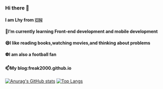 ### Hi there 👋
#### I am Lhy from 🇨🇳
#### 🔭I’m currently learning Front-end development and mobile development
#### 😄I like reading books,watching movies,and thinking about problems
#### ⚽I am also a football fan
#### 📫My blog:freak2000.github.io
[![Anurag's GitHub stats](https://github-readme-stats.vercel.app/api?username=freak2000)](https://github.com/anuraghazra/github-readme-stats)
[![Top Langs](https://github-readme-stats.vercel.app/api/top-langs/?username=freak2000)](https://github.com/anuraghazra/github-readme-stats)
<!--START_SECTION:waka-->
<!--END_SECTION:waka-->


<!--
**freak2000/freak2000** is a ✨ _special_ ✨ repository because its `README.md` (this file) appears on your GitHub profile.

Here are some ideas to get you started:

- 🔭 I’m currently working on ...
- 🌱 I’m currently learning ...
- 👯 I’m looking to collaborate on ...
- 🤔 I’m looking for help with ...
- 💬 Ask me about ...
- 📫 How to reach me: ...
- 😄 Pronouns: ...
- ⚡ Fun fact: ...
-->
